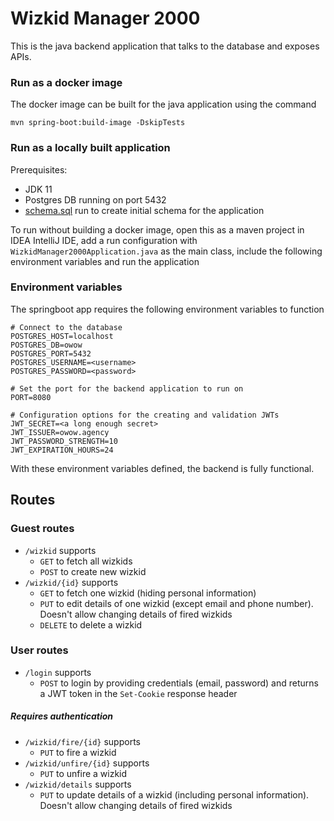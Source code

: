 # Wizkid Manager 2000

This is the java backend application that talks to the database and exposes APIs.





### Run as a docker image

The docker image can be built for the java application using the command

```
mvn spring-boot:build-image -DskipTests
```



### Run as a locally built application

Prerequisites:

- JDK 11
- Postgres DB running on port 5432
- [schema.sql](https://github.com/parinithshekar/wizkid-manager-db/blob/main/schema.sql) run to create initial schema for the application

To run without building a docker image, open this as a maven project in IDEA IntelliJ IDE, add a run configuration with `WizkidManager2000Application.java` as the main class, include the following environment variables and run the application



### Environment variables

The springboot app requires the following environment variables to function

```
# Connect to the database
POSTGRES_HOST=localhost
POSTGRES_DB=owow
POSTGRES_PORT=5432
POSTGRES_USERNAME=<username>
POSTGRES_PASSWORD=<password>

# Set the port for the backend application to run on
PORT=8080

# Configuration options for the creating and validation JWTs
JWT_SECRET=<a long enough secret>
JWT_ISSUER=owow.agency
JWT_PASSWORD_STRENGTH=10
JWT_EXPIRATION_HOURS=24
```



With these environment variables defined, the backend is fully functional.



## Routes



### Guest routes

- `/wizkid` supports
  - `GET` to fetch all wizkids
  - `POST` to create new wizkid
- `/wizkid/{id}` supports
  - `GET` to fetch one wizkid (hiding personal information)
  - `PUT` to edit details of one wizkid (except email and phone number). Doesn't allow changing details of fired wizkids
  - `DELETE` to delete a wizkid



### User routes

- `/login` supports
  - `POST` to login by providing credentials (email, password) and returns a JWT token in the `Set-Cookie` response header



##### 	Requires authentication

- `/wizkid/fire/{id}` supports
  - `PUT` to fire a wizkid
- `/wizkid/unfire/{id}` supports
  - `PUT` to unfire a wizkid
- `/wizkid/details` supports
  - `PUT` to update details of a wizkid (including personal information). Doesn't allow changing details of fired wizkids